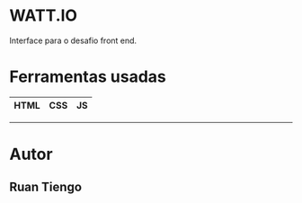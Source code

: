 # **WATT.IO**

Interface para o desafio front end.

# Ferramentas usadas
| HTML  | CSS  | JS   |
|---    |--    |-----|
---

# Autor
## Ruan Tiengo